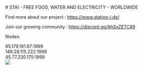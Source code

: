 <p id="station"></p>
# STAI - FREE FOOD, WATER AND ELECTRICITY - WORLDWIDE

Find more about our project : https://www.station-i.de/

Join our growing community : https://discord.gg/AhSxZETC89


Nodes:

95.179.191.67:1999<br>
149.28.115.222:1999<br>
45.77.230.175:1999<br>
<img src="https://www.station-i.de/wp-content/uploads/2016/07/sw_zuweso_iguru_station-i_gruen.jpg"/>
